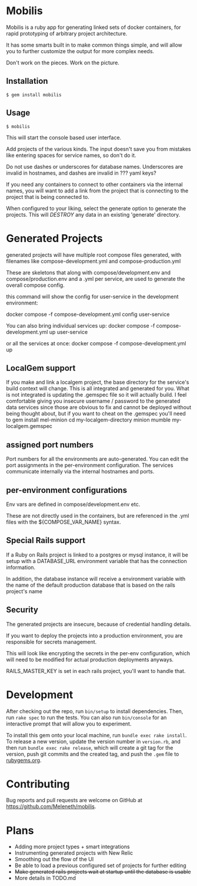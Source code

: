 # Mobilis

Mobilis is a ruby app for generating linked sets of docker containers, for rapid
prototyping of arbitrary project architecture.

It has some smarts built in to make common things simple, and will allow you to
further customize the output for more complex needs.

Don't work on the pieces.  Work on the picture.

## Installation

    $ gem install mobilis

## Usage

    $ mobilis

This will start the console based user interface.

Add projects of the various kinds.  The input doesn't save you from mistakes
like entering spaces for service names, so don't do it.

Do not use dashes or underscores for database names.  Underscores are invalid in hostnames,
and dashes are invalid in ??? yaml keys?

If you need any containers to connect to other containers via the internal
names, you will want to add a link from the project that is connecting to the
project that is being connected to.

When configured to your liking, select the generate option to generate the
projects.  This will *DESTROY* any data in an existing 'generate' directory.

# Generated Projects
generated projects will have multiple root compose files generated, with 
filenames like compose-development.yml and compose-production.yml

These are skeletons that along with compose/development.env and compose/production.env
and a .yml per service, are used to generate the overall compose config.

this command will show the config for user-service in the development environment:

docker compose -f compose-development.yml config user-service

You can also bring individual services up:
docker compose -f compose-development.yml up user-service

or all the services at once:
docker compose -f compose-development.yml up

## LocalGem support
If you make and link a localgem project, the base directory for the service's 
build context will change.  This is all integrated and generated for you.
What is not integrated is updating the .gemspec file so it will actually build.
I feel comfortable giving you insecure username / password to the generated 
data services since those are obvious to fix and cannot be deployed without being
thought about, but if you want to cheat on the .gemspec you'll need to
  gem install mel-minion
  cd my-localgem-directory
  minion mumble my-localgem.gemspec

## assigned port numbers
Port numbers for all the environments are auto-generated.  You can edit the port
assignments in the per-environment configuration.  The services communicate
internally via the internal hostnames and ports.

## per-environment configurations
Env vars are defined in compose/development.env etc.

These are not directly used in the containers, but are referenced in the .yml
files with the ${COMPOSE_VAR_NAME} syntax.

## Special Rails support
If a Ruby on Rails project is linked to a postgres or mysql instance, it will
be setup with a DATABASE_URL environment variable that has the connection
information.

In addition, the database instance will receive a environment variable with the
name of the default production database that is based on the rails project's name

## Security
The generated projects are insecure, because of credential handling details.

If you want to deploy the projects into a production environment, you are
responsible for secrets management.

This will look like encrypting the secrets in the per-env configuration,
which will need to be modified for actual production deployments anyways.

RAILS_MASTER_KEY is set in each rails project, you'll want to handle that.

# Development

After checking out the repo, run `bin/setup` to install dependencies. Then, run `rake spec` to run the tests. You can also run `bin/console` for an interactive prompt that will allow you to experiment.

To install this gem onto your local machine, run `bundle exec rake install`. To release a new version, update the version number in `version.rb`, and then run `bundle exec rake release`, which will create a git tag for the version, push git commits and the created tag, and push the `.gem` file to [rubygems.org](https://rubygems.org).

# Contributing

Bug reports and pull requests are welcome on GitHub at https://github.com/Meleneth/mobilis.

# Plans

- Adding more project types + smart integrations
- Instrumenting generated projects with New Relic
- Smoothing out the flow of the UI
- Be able to load a previous configured set of projects for further editing
- ~~Make generated rails projects wait at startup until the database is usable~~
- More details in TODO.md
